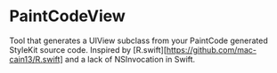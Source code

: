 # PaintCodeView
Tool that generates a UIView subclass from your PaintCode generated StyleKit source code. Inspired by [R.swift][https://github.com/mac-cain13/R.swift] and a lack of NSInvocation in Swift.
